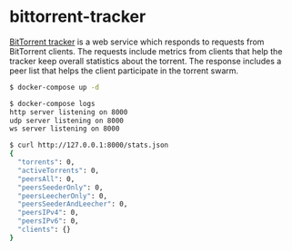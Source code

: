 bittorrent-tracker
==================

[BitTorrent tracker][1] is a web service which responds to requests from
BitTorrent clients. The requests include metrics from clients that help the
tracker keep overall statistics about the torrent. The response includes a peer
list that helps the client participate in the torrent swarm.

```bash
$ docker-compose up -d

$ docker-compose logs
http server listening on 8000
udp server listening on 8000
ws server listening on 8000

$ curl http://127.0.0.1:8000/stats.json
{
  "torrents": 0,
  "activeTorrents": 0,
  "peersAll": 0,
  "peersSeederOnly": 0,
  "peersLeecherOnly": 0,
  "peersSeederAndLeecher": 0,
  "peersIPv4": 0,
  "peersIPv6": 0,
  "clients": {}
}
```

[1]: https://github.com/webtorrent/bittorrent-tracker
